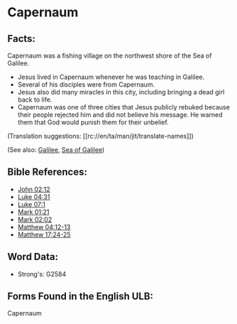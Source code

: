 # Capernaum

## Facts:

Capernaum was a fishing village on the northwest shore of the Sea of Galilee.

* Jesus lived in Capernaum whenever he was teaching in Galilee.
* Several of his disciples were from Capernaum.
* Jesus also did many miracles in this city, including bringing a dead girl back to life.
* Capernaum was one of three cities that Jesus publicly rebuked because their people rejected him and did not believe his message. He warned them that God would punish them for their unbelief.

(Translation suggestions: [[rc://en/ta/man/jit/translate-names]])

(See also: [Galilee](../names/galilee.md), [Sea of Galilee](../names/seaofgalilee.md))

## Bible References:

* [John 02:12](rc://en/tn/help/jhn/02/12)
* [Luke 04:31](rc://en/tn/help/luk/04/31)
* [Luke 07:1](rc://en/tn/help/luk/07/01)
* [Mark 01:21](rc://en/tn/help/mrk/01/21)
* [Mark 02:02](rc://en/tn/help/mrk/02/02)
* [Matthew 04:12-13](rc://en/tn/help/mat/04/12)
* [Matthew 17:24-25](rc://en/tn/help/mat/17/24)

## Word Data:

* Strong's: G2584

## Forms Found in the English ULB:

Capernaum
